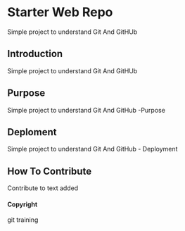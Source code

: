 # Starter Web Repo

Simple project to understand Git And GitHUb

## Introduction

Simple project to understand Git And GitHUb

## Purpose

Simple project to understand Git And GitHub -Purpose

## Deploment

Simple project to understand Git And GitHub - Deployment

## How To Contribute

Contribute to text added

#### Copyright

 git training   